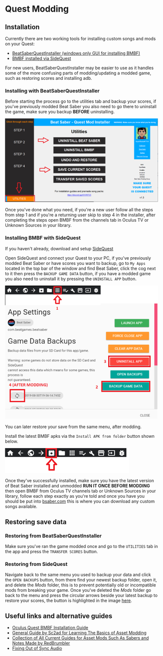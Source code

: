 # Quest Modding

## Installation 

Currently there are two working tools for installing custom songs and mods on your Quest:
* [BeatSaberQuestInstaller (windows only GUI for installing BMBF)](https://github.com/NyanBlade/BeatSaberQuestInstaller/releases)
* [BMBF installed via SideQuest](https://github.com/kihecido/BMBF/releases)

For new users, BeatSaberQuestInstaller may be easier to use as it handles some of the more confusing parts of modding/updating a modded game, such as restoring scores and installing adb.

### Installing with BeatSaberQuestInstaller

Before starting the process go to the utilities tab and backup your scores, if you've previously modded Beat Saber you also need to go there to uninstall the game, make sure you backup **BEFORE** uninstalling.

![BeatSaberQuestInstaller](./images/beginners-guide/qbsioptions.png)

Once you've done what you need, if you're a new user follow all the steps from step 1 and if you're a returning user skip to step 4 in the installer, after completing the steps open BMBF from the channels tab in Oculus TV or Unknown Sources in your library.

### Installing BMBF with SideQuest

If you haven't already, download and setup [SideQuest](https://sidequestvr.com/#/setup-howto)

Open SideQuest and connect your Quest to your PC, if you've previously modded Beat Saber or have scores you want to backup, go to `My Apps` located in the top bar of the window and find Beat Saber, click the cog next to it then press the `BACKUP GAME DATA` button, if you have a modded game you also need to uninstall it by pressing the `UNINSTALL APP` button.

![SideQuestUninstall](./images/beginners-guide/sqbackupanduninstall.png)

You can later restore your save from the same menu, after modding.

Install the latest BMBF apks via the `Install APK from folder` button shown below.

![InstallAPK](./images/beginners-guide/apkfromfolder.png)

Once they've successfully installed, make sure you have the latest version of Beat Saber installed and unmodded **RUN IT ONCE BEFORE MODDING** then open BMBF from Oculus TV channels tab or Unknown Sources in your library, follow each step exactly as you're told and
once you have you should be put into [bsaber.com](https://www.bsaber.com) this is where you can download any custom songs available.

## Restoring save data

### Restoring from BeatSaberQuestInstaller

Make sure you've ran the game modded once and go to the `UTILITIES` tab in the app and press the `TRANSFER SCORES` button.

### Restoring from SideQuest

Navigate back to the same menu you used to backup your data and click the `OPEN BACKUPS` button, from there find your newest backup folder, open it, and delete the *Mods* folder, this is to prevent potentially old or incompatible mods from breaking your game.
Once you've deleted the *Mods* folder go back to the menu and press the circular arrows beside your latest backup to restore your scores, the button is highlighted in the image [here](https://github.com/beat-saber-modding-group/wiki/blob/master/wiki/quest-modding.md#installing-bmbf-with-sidequest).


## Useful links and alternative guides

* [Oculus Quest BMBF Installation Guide](https://bsaber.com/oculus-quest-custom-songs/)
* [General Guide by Sc2ad for Learning The Basics of Asset Modding](https://github.com/sc2ad/beat-saber-community-wiki/blob/master/asset-modding-guide.md)
* [Collection of All Current Guides for Asset Mods Such As Sabers and Notes Made by RedBrumbler](https://github.com/RedBrumbler/BMBFCustomSabers/wiki/RedBrumblers-Asset-Mod-Guide-Wiki)
* [Fixing Out of Sync Audio](https://bsaber.com/quest-out-of-sync/)

